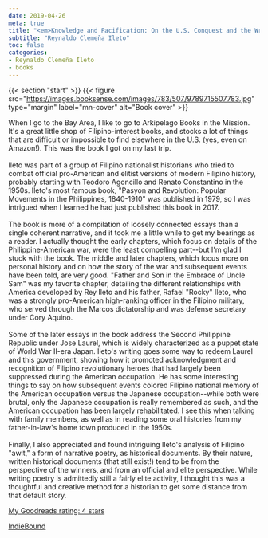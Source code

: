```yaml
---
date: 2019-04-26
meta: true
title: "<em>Knowledge and Pacification: On the U.S. Conquest and the Writing of Philippine History</em>"
subtitle: "Reynaldo Clemeña Ileto"
toc: false
categories:
- Reynaldo Clemeña Ileto
- books
---
```


{{< section "start" >}}
{{< figure src="https://images.booksense.com/images/783/507/9789715507783.jpg" type="margin" label="mn-cover" alt="Book cover" >}}

When I go to the Bay Area, I like to go to Arkipelago Books in the Mission. It's a great little shop of Filipino-interest books, and stocks a lot of things that are difficult or impossible to find elsewhere in the U.S. (yes, even on Amazon!). This was the book I got on my last trip. <br /><br />Ileto was part of a group of Filipino nationalist historians who tried to combat official pro-American and elitist versions of modern Filipino history, probably starting with Teodoro Agoncillo and Renato Constantino in the 1950s. Ileto's most famous book, "Pasyon and Revolution: Popular Movements in the Philippines, 1840-1910" was published in 1979, so I was intrigued when I learned he had just published this book in 2017.<br /><br />The book is more of a compilation of loosely connected essays than a single coherent narrative, and it took me a little while to get my bearings as a reader. I actually thought the early chapters, which focus on details of the Philippine-American war, were the least compelling part--but I'm glad I stuck with the book. The middle and later chapters, which focus more on personal history and on how the story of the war and subsequent events have been told, are very good. "Father and Son in the Embrace of Uncle Sam" was my favorite chapter, detailing the different relationships with America developed by Rey Ileto and his father, Rafael "Rocky" Ileto, who was a strongly pro-American high-ranking officer in the Filipino military, who served through the Marcos dictatorship and was defense secretary under Cory Aquino.<br /><br />Some of the later essays in the book address the Second Philippine Republic under Jose Laurel, which is widely characterized as a puppet state of World War II-era Japan. Ileto's writing goes some way to redeem Laurel and this government, showing how it promoted acknowledgment and recognition of Filipino revolutionary heroes that had largely been suppressed during the American occupation. He has some interesting things to say on how subsequent events colored Filipino national memory of the American occupation versus the Japanese occupation--while both were brutal, only the Japanese occupation is really remembered as such, and the American occupation has been largely rehabilitated. I see this when talking with family members, as well as in reading some oral histories from my father-in-law's home town produced in the 1950s.<br /><br />Finally, I also appreciated and found intriguing Ileto's analysis of Filipino "awit," a form of narrative poetry, as historical documents. By their nature, written historical documents (that still exist!) tend to be from the perspective of the winners, and from an official and elite perspective. While writing poetry is admittedly still a fairly elite activity, I thought this was a thoughtful and creative method for a historian to get some distance from that default story.

[My Goodreads rating: 4 stars](https://www.goodreads.com/review/show/2728393684)  

[IndieBound](https://www.indiebound.org/book/9789715507783)
